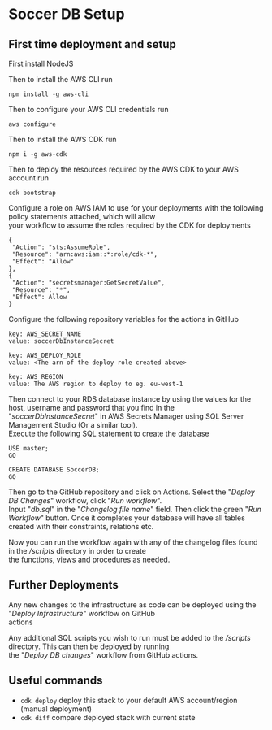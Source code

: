 # Soccer DB Setup

## First time deployment and setup

First install NodeJS

Then to install the AWS CLI run

 ``` 
 npm install -g aws-cli 
 ```  

Then to configure your AWS CLI credentials run

 ```
 aws configure 
```   

Then to install the AWS CDK run

```  
npm i -g aws-cdk  
```  

Then to deploy the resources required by the AWS CDK to your AWS account run

```  
cdk bootstrap  
```  

Configure a role on AWS IAM to use for your deployments with the following policy statements attached, which will
allow  
your workflow to assume the roles required by the CDK for deployments

```  
{  
 "Action": "sts:AssumeRole", 
 "Resource": "arn:aws:iam::*:role/cdk-*", 
 "Effect": "Allow"
},  
{  
 "Action": "secretsmanager:GetSecretValue",  
 "Resource": "*",
 "Effect": Allow
}  
```  

Configure the following repository variables for the actions in GitHub

```  
key: AWS_SECRET_NAME  
value: soccerDbInstanceSecret  
  
key: AWS_DEPLOY_ROLE  
value: <The arn of the deploy role created above>  
  
key: AWS_REGION  
value: The AWS region to deploy to eg. eu-west-1  
```  

Then connect to your RDS database instance by using the values for the host, username and password that you find in
the "*soccerDbInstanceSecret*" in AWS Secrets Manager using SQL Server Management Studio (Or a similar tool).  
Execute the following SQL statement to create the database

```  
USE master;  
GO  
  
CREATE DATABASE SoccerDB;  
GO  
```  

Then go to the GitHub repository and click on Actions. Select the "*Deploy DB Changes*" workflow, click "*Run
workflow*".  
Input "*db.sql*" in the "*Changelog file name*" field. Then click the green "*Run Workflow*" button. Once it completes
your database will have all tables created with their constraints, relations etc.

Now you can run the workflow again with any of the changelog files found in the */scripts* directory in order to
create  
the functions, views and procedures as needed.

## Further Deployments

Any new changes to the infrastructure as code can be deployed using the "*Deploy Infrastructure*" workflow on GitHub  
actions

Any additional SQL scripts you wish to run must be added to the */scripts* directory. This can then be deployed by
running  
the  "*Deploy DB changes*" workflow from GitHub actions.

## Useful commands

* `cdk deploy`  deploy this stack to your default AWS account/region (manual deployment)
* `cdk diff`    compare deployed stack with current state
